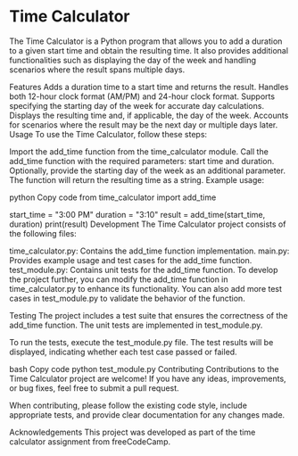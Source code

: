 # Time Calculator

The Time Calculator is a Python program that allows you to add a duration to a given start time and obtain the resulting time. It also provides additional functionalities such as displaying the day of the week and handling scenarios where the result spans multiple days.

Features
Adds a duration time to a start time and returns the result.
Handles both 12-hour clock format (AM/PM) and 24-hour clock format.
Supports specifying the starting day of the week for accurate day calculations.
Displays the resulting time and, if applicable, the day of the week.
Accounts for scenarios where the result may be the next day or multiple days later.
Usage
To use the Time Calculator, follow these steps:

Import the add_time function from the time_calculator module.
Call the add_time function with the required parameters: start time and duration.
Optionally, provide the starting day of the week as an additional parameter.
The function will return the resulting time as a string.
Example usage:

python
Copy code
from time_calculator import add_time

start_time = "3:00 PM"
duration = "3:10"
result = add_time(start_time, duration)
print(result)
Development
The Time Calculator project consists of the following files:

time_calculator.py: Contains the add_time function implementation.
main.py: Provides example usage and test cases for the add_time function.
test_module.py: Contains unit tests for the add_time function.
To develop the project further, you can modify the add_time function in time_calculator.py to enhance its functionality. You can also add more test cases in test_module.py to validate the behavior of the function.

Testing
The project includes a test suite that ensures the correctness of the add_time function. The unit tests are implemented in test_module.py.

To run the tests, execute the test_module.py file. The test results will be displayed, indicating whether each test case passed or failed.

bash
Copy code
python test_module.py
Contributing
Contributions to the Time Calculator project are welcome! If you have any ideas, improvements, or bug fixes, feel free to submit a pull request.

When contributing, please follow the existing code style, include appropriate tests, and provide clear documentation for any changes made.


Acknowledgements
This project was developed as part of the time calculator assignment from freeCodeCamp.







